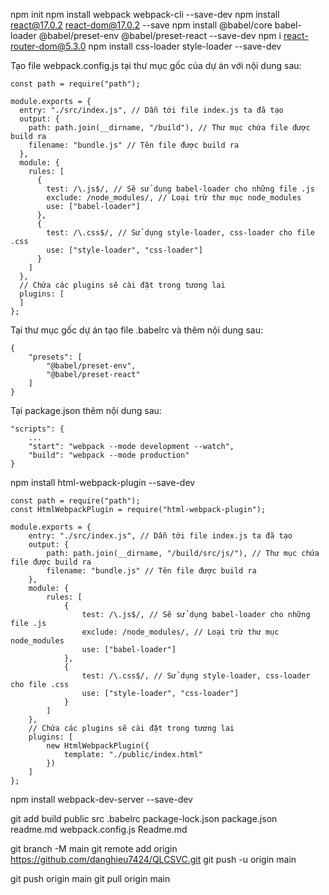 npm init
npm install webpack webpack-cli --save-dev
npm install react@17.0.2 react-dom@17.0.2 --save
npm install @babel/core babel-loader @babel/preset-env @babel/preset-react --save-dev
npm i react-router-dom@5.3.0
npm install css-loader style-loader --save-dev


Tạo file webpack.config.js tại thư mục gốc của dự án với nội dung sau:
```
const path = require("path");

module.exports = {
  entry: "./src/index.js", // Dẫn tới file index.js ta đã tạo
  output: {
    path: path.join(__dirname, "/build"), // Thư mục chứa file được build ra
    filename: "bundle.js" // Tên file được build ra
  },
  module: {
    rules: [
      {
        test: /\.js$/, // Sẽ sử dụng babel-loader cho những file .js
        exclude: /node_modules/, // Loại trừ thư mục node_modules
        use: ["babel-loader"]
      },
      {
        test: /\.css$/, // Sử dụng style-loader, css-loader cho file .css
        use: ["style-loader", "css-loader"]
      }
    ]
  },
  // Chứa các plugins sẽ cài đặt trong tương lai
  plugins: [
  ]
};
```
Tại thư mục gốc dự án tạo file .babelrc và thêm nội dung sau:
```
{
    "presets": [
        "@babel/preset-env",
        "@babel/preset-react"
    ]
}
```
Tại package.json thêm nội dung sau:
```
"scripts": {
    ...
    "start": "webpack --mode development --watch",
    "build": "webpack --mode production"
}
```

npm install html-webpack-plugin --save-dev
```
const path = require("path");
const HtmlWebpackPlugin = require("html-webpack-plugin");

module.exports = {
    entry: "./src/index.js", // Dẫn tới file index.js ta đã tạo
    output: {
        path: path.join(__dirname, "/build/src/js/"), // Thư mục chứa file được build ra
        filename: "bundle.js" // Tên file được build ra
    },
    module: {
        rules: [
            {
                test: /\.js$/, // Sẽ sử dụng babel-loader cho những file .js
                exclude: /node_modules/, // Loại trừ thư mục node_modules
                use: ["babel-loader"]
            },
            {
                test: /\.css$/, // Sử dụng style-loader, css-loader cho file .css
                use: ["style-loader", "css-loader"]
            }
        ]
    },
    // Chứa các plugins sẽ cài đặt trong tương lai
    plugins: [
        new HtmlWebpackPlugin({
            template: "./public/index.html"
        })
    ]
};
```

npm install webpack-dev-server --save-dev


git add build public src .babelrc package-lock.json package.json readme.md webpack.config.js Readme.md

git branch -M main
git remote add origin https://github.com/danghieu7424/QLCSVC.git
git push -u origin main

git push origin main
git pull origin main
